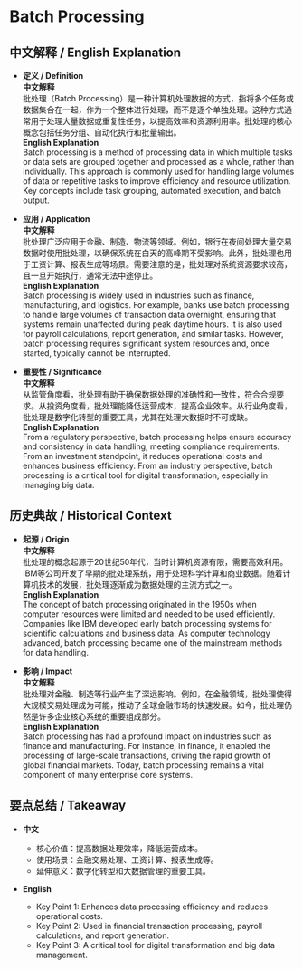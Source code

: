 # Batch Processing

## 中文解释 / English Explanation

* **定义 / Definition**  
  **中文解释**  
  批处理（Batch Processing）是一种计算机处理数据的方式，指将多个任务或数据集合在一起，作为一个整体进行处理，而不是逐个单独处理。这种方式通常用于处理大量数据或重复性任务，以提高效率和资源利用率。批处理的核心概念包括任务分组、自动化执行和批量输出。  
  **English Explanation**  
  Batch processing is a method of processing data in which multiple tasks or data sets are grouped together and processed as a whole, rather than individually. This approach is commonly used for handling large volumes of data or repetitive tasks to improve efficiency and resource utilization. Key concepts include task grouping, automated execution, and batch output.

* **应用 / Application**  
  **中文解释**  
  批处理广泛应用于金融、制造、物流等领域。例如，银行在夜间处理大量交易数据时使用批处理，以确保系统在白天的高峰期不受影响。此外，批处理也用于工资计算、报表生成等场景。需要注意的是，批处理对系统资源要求较高，且一旦开始执行，通常无法中途停止。  
  **English Explanation**  
  Batch processing is widely used in industries such as finance, manufacturing, and logistics. For example, banks use batch processing to handle large volumes of transaction data overnight, ensuring that systems remain unaffected during peak daytime hours. It is also used for payroll calculations, report generation, and similar tasks. However, batch processing requires significant system resources and, once started, typically cannot be interrupted.

* **重要性 / Significance**  
  **中文解释**  
  从监管角度看，批处理有助于确保数据处理的准确性和一致性，符合合规要求。从投资角度看，批处理能降低运营成本，提高企业效率。从行业角度看，批处理是数字化转型的重要工具，尤其在处理大数据时不可或缺。  
  **English Explanation**  
  From a regulatory perspective, batch processing helps ensure accuracy and consistency in data handling, meeting compliance requirements. From an investment standpoint, it reduces operational costs and enhances business efficiency. From an industry perspective, batch processing is a critical tool for digital transformation, especially in managing big data.

## 历史典故 / Historical Context

* **起源 / Origin**  
  **中文解释**  
  批处理的概念起源于20世纪50年代，当时计算机资源有限，需要高效利用。IBM等公司开发了早期的批处理系统，用于处理科学计算和商业数据。随着计算机技术的发展，批处理逐渐成为数据处理的主流方式之一。  
  **English Explanation**  
  The concept of batch processing originated in the 1950s when computer resources were limited and needed to be used efficiently. Companies like IBM developed early batch processing systems for scientific calculations and business data. As computer technology advanced, batch processing became one of the mainstream methods for data handling.

* **影响 / Impact**  
  **中文解释**  
  批处理对金融、制造等行业产生了深远影响。例如，在金融领域，批处理使得大规模交易处理成为可能，推动了全球金融市场的快速发展。如今，批处理仍然是许多企业核心系统的重要组成部分。  
  **English Explanation**  
  Batch processing has had a profound impact on industries such as finance and manufacturing. For instance, in finance, it enabled the processing of large-scale transactions, driving the rapid growth of global financial markets. Today, batch processing remains a vital component of many enterprise core systems.

## 要点总结 / Takeaway

* **中文**  
  - 核心价值：提高数据处理效率，降低运营成本。  
  - 使用场景：金融交易处理、工资计算、报表生成等。  
  - 延伸意义：数字化转型和大数据管理的重要工具。  

* **English**  
  - Key Point 1: Enhances data processing efficiency and reduces operational costs.  
  - Key Point 2: Used in financial transaction processing, payroll calculations, and report generation.  
  - Key Point 3: A critical tool for digital transformation and big data management.
